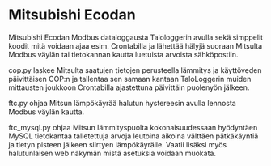# Mitsubishi Ecodan

Mitsubishi Ecodan Modbus dataloggausta Talologgerin avulla sekä simppelit koodit mitä voidaan ajaa esim. Crontabilla ja lähettää hälyjä suoraan Mitsulta Modbus väylän tai tietokannan kautta luetuista arvoista sähköpostiin.

cop.py laskee Mitsulta saatujen tietojen perusteella lämmitys ja käyttöveden päivittäisen COP:n ja tallentaa sen samaan kantaan TaloLoggerin muiden mittausten joukkoon Crontabilla ajastettuna päivittäin puolenyön jälkeen.

ftc.py ohjaa Mitsun lämpökäyrää halutun hystereesin avulla lennosta Modbus väylän kautta.

ftc_mysql.py ohjaa Mitsun lämmityspuolta kokonaisuudessaan hyödyntäen MySQL tietokantaa talletettuja arvoja leutoina aikoina välttäen pätkäkäyntiä ja tietyn pisteen jälkeen siirtyen lämpökäyrälle. Vaatii lisäksi myös halutunlaisen web näkymän mistä asetuksia voidaan muokata.
